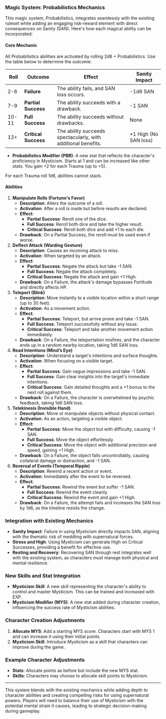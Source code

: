 ### Magic System: Probabilistics  Mechanics

This magic system, Probabilistics, integrates seamlessly with the existing ruleset while adding an engaging risk-reward element with direct consequences on Sanity (SAN). Here's how each magical ability can be incorporated:

#### **Core Mechanic**
All Probabilistics abilities are activated by rolling 2d6 + Probabilistics. Use the table below to determine the outcome:

| **Roll** | **Outcome**          | **Effect**                                                    | **Sanity Impact**     |
| -------- | -------------------- | ------------------------------------------------------------- | --------------------- |
| 2-6      | **Failure**          | The ability fails, and SAN loss occurs.                       | -1d6 SAN              |
| 7-9      | **Partial Success**  | The ability succeeds with a drawback.                         | -1 SAN                |
| 10-11    | **Full Success**     | The ability succeeds without drawbacks.                       | None                  |
| 12+      | **Critical Success** | The ability succeeds spectacularly, with additional benefits. | +1 High (No SAN loss) |

- **Probabilistics Modifier (PBR)**: A new stat that reflects the character's proficiency in Mysticism. Starts at 1 and can be increased like other stats. You gain +2 for each Trauma (up to +5).

For each Trauma roll 1d6, abilities cannot stack.

#### **Abilities**

1. **Manipulate Rolls (Fortune's Favor)**
   - **Description**: Alters the outcome of a roll.
   - **Activation**: After a roll is made but before results are declared.
   - **Effect**:
     - **Partial Success**: Reroll one of the dice.
     - **Full Success**: Reroll both dice and take the higher result.
     - **Critical Success**: Reroll both dice and add +1 to each die.
   - **Drawback**: On a Partial Success, the reroll must be used even if worse.
2. **Deflect Attack (Warding Gesture)**
   - **Description**: Causes an incoming attack to miss.
   - **Activation**: When targeted by an attack.
   - **Effect**:
     - **Partial Success**: Negate the attack but take -1 SAN.
     - **Full Success**: Negate the attack completely.
     - **Critical Success**: Negate the attack and gain +1 High.
   - **Drawback**: On a Failure, the attack's damage bypasses Fortitude and directly affects HP.
3. **Teleport (Blink)**
   - **Description**: Move instantly to a visible location within a short range (up to 30 feet).
   - **Activation**: As a movement action.
   - **Effect**:
     - **Partial Success**: Teleport, but arrive prone and take -1 SAN.
     - **Full Success**: Teleport successfully without any issue.
     - **Critical Success**: Teleport and take another movement action immediately.
   - **Drawback**: On a Failure, the teleportation misfires, and the character ends up in a random nearby location, taking 1d6 SAN loss.
4. **Read Intentions (Mind’s Eye)**
   - **Description**: Understand a target's intentions and surface thoughts.
   - **Activation**: When focusing on a visible target.
   - **Effect**:
     - **Partial Success**: Gain vague impressions and take -1 SAN.
     - **Full Success**: Gain clear insights into the target's immediate intentions.
     - **Critical Success**: Gain detailed thoughts and a +1 bonus to the next roll against them.
   - **Drawback**: On a Failure, the character is overwhelmed by psychic feedback, taking 1d6 SAN loss.
5. **Telekinesis (Invisible Hand)**
   - **Description**: Move or manipulate objects without physical contact.
   - **Activation**: As an action, targeting a visible object.
   - **Effect**:
     - **Partial Success**: Move the object but with difficulty, causing -1 SAN.
     - **Full Success**: Move the object effortlessly.
     - **Critical Success**: Move the object with additional precision and speed, gaining +1 High.
   - **Drawback**: On a Failure, the object falls uncontrollably, causing collateral damage or distraction, and -1 SAN.
6. **Reversal of Events (Temporal Ripple)**
   - **Description**: Rewind a recent action or event.
   - **Activation**: Immediately after the event to be reversed.
   - **Effect**:
     - **Partial Success**: Rewind the event but suffer -1 SAN.
     - **Full Success**: Rewind the event cleanly.
     - **Critical Success**: Rewind the event and gain +1 High.
   - **Drawback**: On a Failure, the attempt fails and increases the SAN loss by 1d6, as the timeline resists the change.

### **Integration with Existing Mechanics**

- **Sanity Impact**: Failure in using Mysticism directly impacts SAN, aligning with the thematic risk of meddling with supernatural forces.
- **Stress and High**: Using Mysticism can generate High on Critical Successes, providing a benefit for effective use.
- **Resting and Recovery**: Recovering SAN through rest integrates well with the existing system, as characters must manage both physical and mental resilience.

### **New Skills and Stat Integration**

- **Mysticism Skill**: A new skill representing the character's ability to control and master Mysticism. This can be trained and increased with EXP.
- **Mysticism Modifier (MYS)**: A new stat added during character creation, influencing the success rate of Mysticism abilities.

### **Character Creation Adjustments**

1. **Allocate MYS**: Add a starting MYS score. Characters start with MYS 1 and can increase it using their initial points.
2. **Mysticism Skill**: Introduce Mysticism as a skill that characters can improve during the game.

### **Example Character Adjustments**

- **Stats**: Allocate points as before but include the new MYS stat.
- **Skills**: Characters may choose to allocate skill points to Mysticism.

---

This system blends with the existing mechanics while adding depth to character abilities and creating compelling risks for using supernatural powers. Players will need to balance their use of Mysticism with the potential mental strain it causes, leading to strategic decision-making during gameplay.